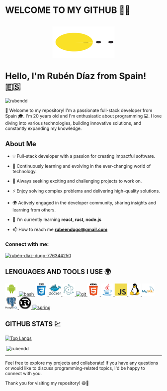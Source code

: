 #  WELCOME TO MY GITHUB 👋🏻
<div align="center">
	<br>
	<img src="https://raw.githubusercontent.com/Aniket965/Aniket965/master/pacman.svg?sanitize=true" width="200" height="100">
</div>


# Hello, I'm Rubén Díaz from Spain! 🇪🇸

<p align="left"> <img src="https://komarev.com/ghpvc/?username=rubendd&label=Profile%20views&color=0e75b6&style=flat" alt="rubendd" /> </p>

👋 Welcome to my repository! I'm a passionate full-stack developer from Spain 🎓. I'm 20 years old and I'm enthusiastic about programming 💻. I love diving into various technologies, building innovative solutions, and constantly expanding my knowledge.

## About Me

- 💡 Full-stack developer with a passion for creating impactful software.
- 🌱 Continuously learning and evolving in the ever-changing world of technology.
- 🎯 Always seeking exciting and challenging projects to work on.
- ⚡ Enjoy solving complex problems and delivering high-quality solutions.
- 🌍 Actively engaged in the developer community, sharing insights and learning from others.


- 🌱 I’m currently learning **react, rust, node.js**

- 📫 How to reach me **rubeendugo@gmail.com** 


<h3 align="left">Connect with me:</h3>
<p align="left">
<a href="https://linkedin.com/in/rubén-díaz-dugo-776344250" target="blank"><img align="center" src="https://raw.githubusercontent.com/rahuldkjain/github-profile-readme-generator/master/src/images/icons/Social/linked-in-alt.svg" alt="rubén-díaz-dugo-776344250" height="30" width="40" /></a>
</p>


## LENGUAGES AND TOOLS I USE 🌍

<p align="left"> <a href="https://developer.android.com" target="_blank" rel="noreferrer"> <img src="https://raw.githubusercontent.com/devicons/devicon/master/icons/android/android-original-wordmark.svg" alt="android" width="40" height="40"/> </a> <a href="https://www.gnu.org/software/bash/" target="_blank" rel="noreferrer"> <img src="https://www.vectorlogo.zone/logos/gnu_bash/gnu_bash-icon.svg" alt="bash" width="40" height="40"/> </a> <a href="https://www.w3schools.com/css/" target="_blank" rel="noreferrer"> <img src="https://raw.githubusercontent.com/devicons/devicon/master/icons/css3/css3-original-wordmark.svg" alt="css3" width="40" height="40"/> </a> <a href="https://www.docker.com/" target="_blank" rel="noreferrer"> <img src="https://raw.githubusercontent.com/devicons/devicon/master/icons/docker/docker-original-wordmark.svg" alt="docker" width="40" height="40"/> </a> <a href="https://www.electronjs.org" target="_blank" rel="noreferrer"> <img src="https://raw.githubusercontent.com/devicons/devicon/master/icons/electron/electron-original.svg" alt="electron" width="40" height="40"/> </a> <a href="https://git-scm.com/" target="_blank" rel="noreferrer"> <img src="https://www.vectorlogo.zone/logos/git-scm/git-scm-icon.svg" alt="git" width="40" height="40"/> </a> <a href="https://www.w3.org/html/" target="_blank" rel="noreferrer"> <img src="https://raw.githubusercontent.com/devicons/devicon/master/icons/html5/html5-original-wordmark.svg" alt="html5" width="40" height="40"/> </a> <a href="https://www.java.com" target="_blank" rel="noreferrer"> <img src="https://raw.githubusercontent.com/devicons/devicon/master/icons/java/java-original.svg" alt="java" width="40" height="40"/> </a> <a href="https://developer.mozilla.org/en-US/docs/Web/JavaScript" target="_blank" rel="noreferrer"> <img src="https://raw.githubusercontent.com/devicons/devicon/master/icons/javascript/javascript-original.svg" alt="javascript" width="40" height="40"/> </a> <a href="https://www.linux.org/" target="_blank" rel="noreferrer"> <img src="https://raw.githubusercontent.com/devicons/devicon/master/icons/linux/linux-original.svg" alt="linux" width="40" height="40"/> </a> <a href="https://www.mysql.com/" target="_blank" rel="noreferrer"> <img src="https://raw.githubusercontent.com/devicons/devicon/master/icons/mysql/mysql-original-wordmark.svg" alt="mysql" width="40" height="40"/> </a> <a href="https://www.postgresql.org" target="_blank" rel="noreferrer"> <img src="https://raw.githubusercontent.com/devicons/devicon/master/icons/postgresql/postgresql-original-wordmark.svg" alt="postgresql" width="40" height="40"/> </a> <a href="https://www.rust-lang.org" target="_blank" rel="noreferrer"> <img src="https://raw.githubusercontent.com/devicons/devicon/master/icons/rust/rust-plain.svg" alt="rust" width="40" height="40"/> </a> <a href="https://spring.io/" target="_blank" rel="noreferrer"> <img src="https://www.vectorlogo.zone/logos/springio/springio-icon.svg" alt="spring" width="40" height="40"/> </a> </p>

## GITHUB STATS 💹

[![Top Langs](https://github-readme-stats.vercel.app/api/top-langs/?username=rubendd&show_icons=true&theme=onedark)](https://github.com/anuraghazra/github-readme-stats)


<p>&nbsp;<img align="center" src="https://github-readme-stats.vercel.app/api?username=rubendd&show_icons=true&theme=onedark" alt="rubendd" /></p>

 ---

Feel free to explore my projects and collaborate! If you have any questions or would like to discuss programming-related topics, I'd be happy to connect with you.

Thank you for visiting my repository! 😄🚀

